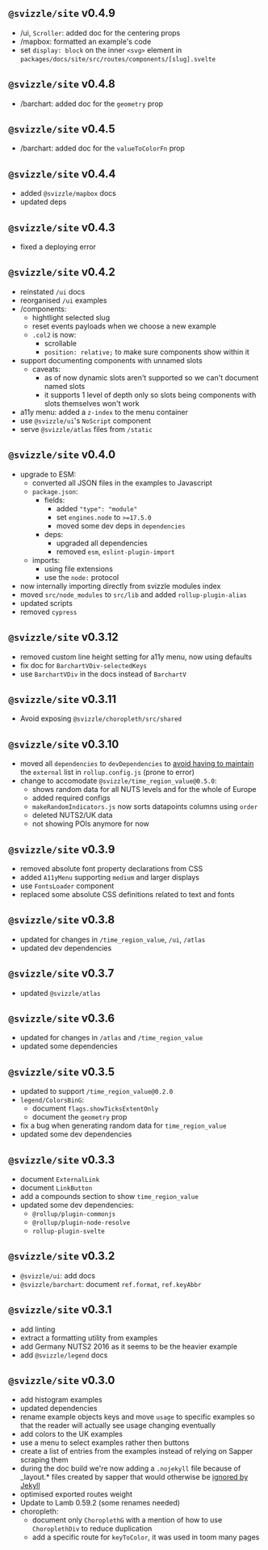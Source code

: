 ## `@svizzle/site` v0.4.9

- /ui, `Scroller`: added doc for the centering props
- /mapbox: formatted an example's code
- set `display: block` on the inner `<svg>` element in `packages/docs/site/src/routes/components/[slug].svelte`

## `@svizzle/site` v0.4.8

- /barchart: added doc for the `geometry` prop

## `@svizzle/site` v0.4.5

- /barchart: added doc for the `valueToColorFn` prop

## `@svizzle/site` v0.4.4

- added `@svizzle/mapbox` docs
- updated deps

## `@svizzle/site` v0.4.3

- fixed a deploying error

## `@svizzle/site` v0.4.2

- reinstated `/ui` docs
- reorganised `/ui` examples
- /components:
	- hightlight selected slug
	- reset events payloads when we choose a new example
	- `.col2` is now:
		- scrollable
		- `position: relative;` to make sure components show within it
- support documenting components with unnamed slots
	- caveats:
		- as of now dynamic slots aren't supported so we can't document named slots
		- it supports 1 level of depth only so slots being components with slots
			themselves won't work
- a11y menu: added a `z-index` to the menu container
- use `@svizzle/ui`'s `NoScript` component
- serve `@svizzle/atlas` files from `/static`

## `@svizzle/site` v0.4.0

- upgrade to ESM:
	- converted all JSON files in the examples to Javascript
	- `package.json`:
		- fields:
			- added `"type": "module"`
			- set `engines.node` to `>=17.5.0`
			- moved some dev deps in `dependencies`
		- deps:
			- upgraded all dependencies
			- removed `esm`, `eslint-plugin-import`
	- imports:
		- using file extensions
		- use the `node:` protocol
- now internally importing directly from svizzle modules index
- moved `src/node_modules` to `src/lib` and added `rollup-plugin-alias`
- updated scripts
- removed `cypress`

## `@svizzle/site` v0.3.12

- removed custom line height setting for a11y menu, now using defaults
- fix doc for `BarchartVDiv-selectedKeys`
- use `BarchartVDiv` in the docs instead of `BarchartV`

## `@svizzle/site` v0.3.11

- Avoid exposing `@svizzle/choropleth/src/shared`

## `@svizzle/site` v0.3.10

- moved all `dependencies` to `devDependencies` to [avoid having to maintain](https://github.com/sveltejs/sapper-template-rollup#using-external-components) the `external` list in `rollup.config.js` (prone to error)
- change to accomodate `@svizzle/time_region_value@0.5.0`:
	- shows random data for all NUTS levels and for the whole of Europe
	- added required configs
	- `makeRandomIndicators.js` now sorts datapoints columns using `order`
	- deleted NUTS2/UK data
	- not showing POIs anymore for now

## `@svizzle/site` v0.3.9

- removed absolute font property declarations from CSS
- added `A11yMenu` supporting `medium` and larger displays
- use `FontsLoader` component
- replaced some absolute CSS definitions related to text and fonts

## `@svizzle/site` v0.3.8

- updated for changes in `/time_region_value`, `/ui`, `/atlas`
- updated dev dependencies

## `@svizzle/site` v0.3.7

- updated `@svizzle/atlas`

## `@svizzle/site` v0.3.6

- updated for changes in `/atlas` and `/time_region_value`
- updated some dependencies

## `@svizzle/site` v0.3.5

- updated to support `/time_region_value@0.2.0`
- `legend/ColorsBinG`:
   - document `flags.showTicksExtentOnly`
   - document the `geometry` prop
- fix a bug when generating random data for `time_region_value`
- updated some dev dependencies

## `@svizzle/site` v0.3.3

- document `ExternalLink`
- document `LinkButton`
- add a compounds section to show `time_region_value`
- updated some dev dependencies:
	- `@rollup/plugin-commonjs`
	- `@rollup/plugin-node-resolve`
	- `rollup-plugin-svelte`


## `@svizzle/site` v0.3.2

- `@svizzle/ui`: add docs
- `@svizzle/barchart`: document `ref.format`, `ref.keyAbbr`


## `@svizzle/site` v0.3.1

- add linting
- extract a formatting utility from examples
- add Germany NUTS2 2016 as it seems to be the heavier example
- add `@svizzle/legend` docs


## `@svizzle/site` v0.3.0

- add histogram examples
- updated dependencies
- rename example objects keys and move `usage` to specific examples so that the reader will actually see usage changing eventually
- add colors to the UK examples
- use a menu to select examples rather then buttons
- create a list of entries from the examples instead of relying on Sapper scraping them
- during the doc build we're now adding a `.nojekyll` file because of _layout.* files created by sapper that would otherwise be [ignored by Jekyll](https://help.github.com/en/enterprise/2.14/user/articles/files-that-start-with-an-underscore-are-missing)
- optimised exported routes weight
- Update to Lamb 0.59.2 (some renames needed)
- choropleth:
	- document only `ChoroplethG` with a mention of how to use `ChoroplethDiv` to reduce duplication
	- add a specific route for `keyToColor`, it was used in toom many pages
